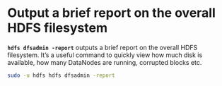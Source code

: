 # Output a brief report on the overall HDFS filesystem

**`hdfs dfsadmin -report`** outputs a brief report on the overall HDFS filesystem. It’s a useful command to quickly view how much disk is available, how many DataNodes are running, corrupted blocks etc.

```bash
sudo -u hdfs hdfs dfsadmin -report
```
